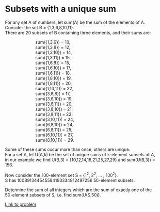 # Subsets with a unique sum

<p>For any set A of numbers, let sum(A) be the sum of the elements of A.<br />
Consider the set B = {1,3,6,8,10,11}.<br /> There are 20 subsets of B containing three elements, and their sums are:</p>

<p style="margin-left:100px;">
sum({1,3,6}) = 10,<br />
sum({1,3,8}) = 12,<br />
sum({1,3,10}) = 14,<br />
sum({1,3,11}) = 15,<br />
sum({1,6,8}) = 15,<br />
sum({1,6,10}) = 17,<br />
sum({1,6,11}) = 18,<br />
sum({1,8,10}) = 19,<br />
sum({1,8,11}) = 20,<br />
sum({1,10,11}) = 22,<br />
sum({3,6,8}) = 17,<br />
sum({3,6,10}) = 19,<br />
sum({3,6,11}) = 20,<br />
sum({3,8,10}) = 21,<br />
sum({3,8,11}) = 22,<br />
sum({3,10,11}) = 24,<br />
sum({6,8,10}) = 24,<br />
sum({6,8,11}) = 25,<br />
sum({6,10,11}) = 27,<br />
sum({8,10,11}) = 29.</p>

<p>Some of these sums occur more than once, others are unique.<br />
For a set A, let U(A,k) be the set of unique sums of k-element subsets of A, in our example we find U(B,3) = {10,12,14,18,21,25,27,29} and sum(U(B,3)) = 156.</p>

<p>Now consider the 100-element set S = {1<sup>2</sup>, 2<sup>2</sup>, ... , 100<sup>2</sup>}.<br />
S has 100891344545564193334812497256 50-element subsets.</p>

<p>Determine the sum of all integers which are the sum of exactly one of the 50-element subsets of S, i.e. find sum(U(S,50)).</p>

[Link to problem](https://projecteuler.net/problem=201)
